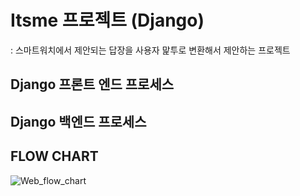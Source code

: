 # Itsme 프로젝트 (Django)
: 스마트워치에서 제안되는 답장을 사용자 맕투로 변환해서 제안하는 프로젝트

## Django 프론트 엔드 프로세스

## Django 백엔드 프로세스

## FLOW CHART
![Web_flow_chart](https://github.com/9unu/Itsme_web/assets/124652096/ff56d659-e16e-40d2-a094-ba6bee377dde)
